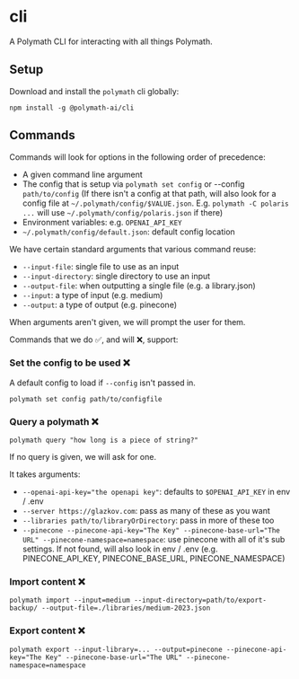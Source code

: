 # cli

A Polymath CLI for interacting with all things Polymath.

## Setup

Download and install the `polymath` cli globally:

```shell
npm install -g @polymath-ai/cli
```

## Commands

Commands will look for options in the following order of precedence:

- A given command line argument
- The config that is setup via `polymath set config` or --config `path/to/config` (If there isn't a config at that path, will also look for a config file at `~/.polymath/config/$VALUE.json`. E.g. `polymath -C polaris ...` will use `~/.polymath/config/polaris.json` if there)
- Environment variables: e.g. `OPENAI_API_KEY`
- `~/.polymath/config/default.json`: default config location

We have certain standard arguments that various command reuse:

- `--input-file`: single file to use as an input
- `--input-directory`: single directory to use an input
- `--output-file`: when outputting a single file (e.g. a library.json)
- `--input`: a type of input (e.g. medium)
- `--output`: a type of output (e.g. pinecone)

When arguments aren't given, we will prompt the user for them.

Commands that we do ✅, and will ❌, support:

### Set the config to be used ❌

A default config to load if `--config` isn't passed in.

```shell
polymath set config path/to/configfile
```

### Query a polymath ❌

```shell
polymath query "how long is a piece of string?"
```

If no query is given, we will ask for one.

It takes arguments:

- `--openai-api-key="the openapi key"`: defaults to `$OPENAI_API_KEY` in env / .env
- `--server https://glazkov.com`: pass as many of these as you want
- `--libraries path/to/libraryOrDirectory`: pass in more of these too
- `--pinecone --pinecone-api-key="The Key" --pinecone-base-url="The URL" --pinecone-namespace=namespace`: use pinecone with all of it's sub settings. If not found, will also look in env / .env (e.g. PINECONE_API_KEY, PINECONE_BASE_URL, PINECONE_NAMESPACE)

### Import content ❌

```shell
polymath import --input=medium --input-directory=path/to/export-backup/ --output-file=./libraries/medium-2023.json
```

### Export content ❌

```shell
polymath export --input-library=... --output=pinecone --pinecone-api-key="The Key" --pinecone-base-url="The URL" --pinecone-namespace=namespace
```

